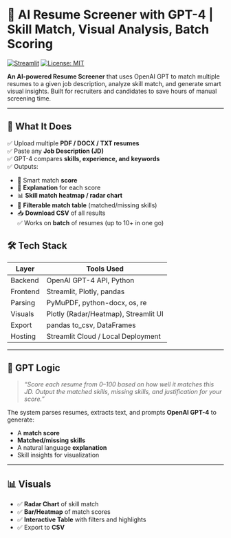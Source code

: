 # 🧠 AI Resume Screener with GPT-4 | Skill Match, Visual Analysis, Batch Scoring

[![Streamlit](https://img.shields.io/badge/Live_App-Open-green?logo=streamlit)](https://ai-resume-screener-gkoqrvoaywyqr39qmxqrtt.streamlit.app/)
[![License: MIT](https://img.shields.io/badge/License-MIT-blue.svg)](LICENSE)

**An AI-powered Resume Screener** that uses OpenAI GPT to match multiple resumes to a given job description, analyze skill match, and generate smart visual insights. Built for recruiters and candidates to save hours of manual screening time.

---

## 🎯 What It Does

✅ Upload multiple **PDF / DOCX / TXT resumes**  
✅ Paste any **Job Description (JD)**  
✅ GPT-4 compares **skills, experience, and keywords**  
✅ Outputs:
- 🔢 Smart match **score**
- 🧠 **Explanation** for each score
- 📊 **Skill match heatmap / radar chart**
- 🧾 **Filterable match table** (matched/missing skills)
- 📥 **Download CSV** of all results  
✅ Works on **batch** of resumes (up to 10+ in one go)


## 🛠️ Tech Stack

| Layer     | Tools Used                            |
|-----------|----------------------------------------|
| Backend   | OpenAI GPT-4 API, Python               |
| Frontend  | Streamlit, Plotly, pandas              |
| Parsing   | PyMuPDF, python-docx, os, re           |
| Visuals   | Plotly (Radar/Heatmap), Streamlit UI   |
| Export    | pandas to_csv, DataFrames              |
| Hosting   | Streamlit Cloud / Local Deployment     |


---

## 🧠 GPT Logic

> _“Score each resume from 0–100 based on how well it matches this JD. Output the matched skills, missing skills, and justification for your score.”_

The system parses resumes, extracts text, and prompts **OpenAI GPT-4** to generate:
- A **match score**
- **Matched/missing skills**
- A natural language **explanation**
- Skill insights for visualization

---

## 📊 Visuals

- ✅ **Radar Chart** of skill match
- ✅ **Bar/Heatmap** of match scores
- ✅ **Interactive Table** with filters and highlights
- ✅ Export to **CSV**






